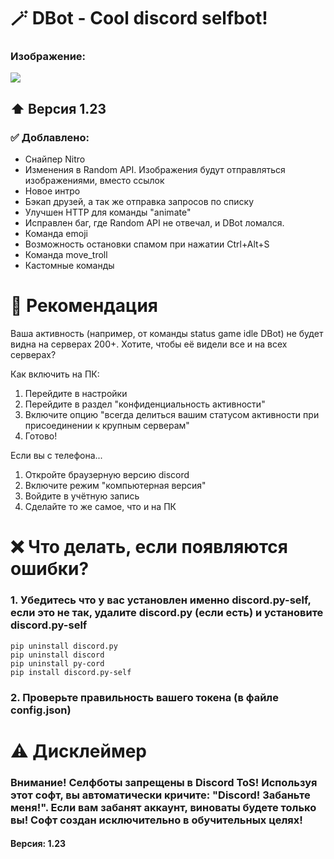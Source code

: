 # 🪄 DBot - Cool discord selfbot!
### Изображение:
![](https://i.ibb.co/kHz2j7N/present.png)
## ⬆️ Версия 1.23
### ✅ Доблавлено:
- Снайпер Nitro
- Изменения в Random API. Изображения будут отправляться изображениями, вместо ссылок
- Новое интро
- Бэкап друзей, а так же отправка запросов по списку
- Улучшен HTTP для команды "animate"
- Исправлен баг, где Random API не отвечал, и DBot ломался.
- Команда emoji
- Возможность остановки спамом при нажатии Ctrl+Alt+S
- Команда move_troll
- Кастомные команды
# 📝 Рекомендация
Ваша активность (например, от команды status game idle DBot) не будет видна на серверах 200+. Хотите, чтобы её видели все и на всех серверах?

Как включить на ПК:
1. Перейдите в настройки
2. Перейдите в раздел "конфиденциальность активности"
3. Включите опцию "всегда делиться вашим статусом активности при присоединении к крупным серверам"
4. Готово!

Если вы с телефона...
1. Откройте браузерную версию discord
2. Включите режим "компьютерная версия"
3. Войдите в учётную запись
4. Сделайте то же самое, что и на ПК
# ❌ Что делать, если появляются ошибки?
### 1. Убедитесь что у вас установлен именно discord.py-self, если это не так, удалите discord.py (если есть) и установите discord.py-self
```
pip uninstall discord.py
pip uninstall discord
pip uninstall py-cord
pip install discord.py-self
```
### 2. Проверьте правильность вашего токена (в файле config.json)
# ⚠️ Дисклеймер
### Внимание! Селфботы запрещены в Discord ToS! Используя этот софт, вы автоматически кричите: "Discord! Забаньте меня!". Если вам забанят аккаунт, виноваты будете только вы! Софт создан исключительно в обучительных целях!
#### Версия: 1.23